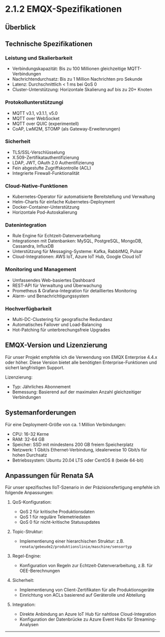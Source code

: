 # 2.1.2 EMQX-Spezifikationen

## Überblick

## Technische Spezifikationen

### Leistung und Skalierbarkeit

- Verbindungskapazität: Bis zu 100 Millionen gleichzeitige MQTT-Verbindungen
- Nachrichtendurchsatz: Bis zu 1 Million Nachrichten pro Sekunde
- Latenz: Durchschnittlich < 1 ms bei QoS 0
- Cluster-Unterstützung: Horizontale Skalierung auf bis zu 20+ Knoten

### Protokollunterstützungi

- MQTT v3.1, v3.1.1, v5.0
- MQTT over WebSocket
- MQTT over QUIC (experimentell)
- CoAP, LwM2M, STOMP (als Gateway-Erweiterungen)

### Sicherheit

- TLS/SSL-Verschlüsselung
- X.509-Zertifikatauthentifizierung
- LDAP, JWT, OAuth 2.0 Authentifizierung
- Fein abgestufte Zugriffskontrolle (ACL)
- Integrierte Firewall-Funktionalität

### Cloud-Native-Funktionen

- Kubernetes-Operator für automatisierte Bereitstellung und Verwaltung
- Helm-Charts für einfache Kubernetes-Deployment
- Docker-Container-Unterstützung
- Horizontale Pod-Autoskalierung

### Datenintegration

- Rule Engine für Echtzeit-Datenverarbeitung
- Integrationen mit Datenbanken: MySQL, PostgreSQL, MongoDB, Cassandra, InfluxDB
- Unterstützung für Messaging-Systeme: Kafka, RabbitMQ, Pulsar
- Cloud-Integrationen: AWS IoT, Azure IoT Hub, Google Cloud IoT

### Monitoring und Management

- Umfassendes Web-basiertes Dashboard
- REST-API für Verwaltung und Überwachung
- Prometheus & Grafana-Integration für detailliertes Monitoring
- Alarm- und Benachrichtigungssystem

### Hochverfügbarkeit

- Multi-DC-Clustering für geografische Redundanz
- Automatisches Failover und Load-Balancing
- Hot-Patching für unterbrechungsfreie Upgrades

## EMQX-Version und Lizenzierung

Für unser Projekt empfehle ich die Verwendung von EMQX Enterprise 4.4.x oder höher. Diese Version bietet alle benötigten Enterprise-Funktionen und sichert langfristigen Support.

Lizenzierung:
- Typ: Jährliches Abonnement
- Bemessung: Basierend auf der maximalen Anzahl gleichzeitiger Verbindungen

## Systemanforderungen

Für eine Deployment-Größe von ca. 1 Million Verbindungen:

- CPU: 16-32 Kerne
- RAM: 32-64 GB
- Speicher: SSD mit mindestens 200 GB freiem Speicherplatz
- Netzwerk: 1 Gbit/s Ethernet-Verbindung, idealerweise 10 Gbit/s für hohen Durchsatz
- Betriebssystem: Ubuntu 20.04 LTS oder CentOS 8 (beide 64-bit)

## Anpassungen für Renata SA

Für unser spezifisches IIoT-Szenario in der Präzisionsfertigung empfehle ich folgende Anpassungen:

1. QoS-Konfiguration:
   - QoS 2 für kritische Produktionsdaten
   - QoS 1 für reguläre Telemetriedaten
   - QoS 0 für nicht-kritische Statusupdates

2. Topic-Struktur:
   - Implementierung einer hierarchischen Struktur: 
     z.B. `renata/gebeude2/produktionslinie/maschine/sensortyp`

3. Regel-Engine:
   - Konfiguration von Regeln zur Echtzeit-Datenverarbeitung, z.B. für OEE-Berechnungen

4. Sicherheit:
   - Implementierung von Client-Zertifikaten für alle Produktionsgeräte
   - Einrichtung von ACLs basierend auf Geräterolle und Abteilung

5. Integration:
   - Direkte Anbindung an Azure IoT Hub für nahtlose Cloud-Integration
   - Konfiguration der Datenbrücke zu Azure Event Hubs für Streaming-Analysen
* * *